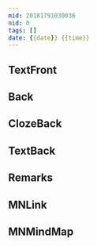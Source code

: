 ```yaml
---
mid: 20181791030036
nid: 0
tags: []
date: {{date}} {{time}}
---
```




## TextFront



## Back



## ClozeBack



## TextBack



## Remarks



## MNLink



## MNMindMap


